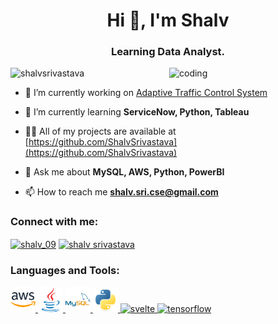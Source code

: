 <h1 align="center">Hi 👋, I'm Shalv</h1>
<h3 align="center">Learning Data Analyst.</h3>

<img align="right" alt="coding" width="250" src="https://media2.giphy.com/media/v1.Y2lkPTc5MGI3NjExeTFubW5pOGdvODRqM3FxZmkzeGRzcWttbHduejJqOTlzdWN0aWJrZiZlcD12MV9naWZzX3NlYXJjaCZjdD1n/bGgsc5mWoryfgKBx1u/giphy.webp">

<p align="left"> <img src="https://komarev.com/ghpvc/?username=shalvsrivastava&label=Profile%20views&color=0e75b6&style=flat" alt="shalvsrivastava" /> </p>

- 🔭 I’m currently working on [Adaptive Traffic Control System](https://github.com/ShalvSrivastava/Adaptive_Traffic_Signal)

- 🌱 I’m currently learning **ServiceNow, Python, Tableau**

- 👨‍💻 All of my projects are available at [https://github.com/ShalvSrivastava](https://github.com/ShalvSrivastava)

- 💬 Ask me about **MySQL, AWS, Python, PowerBI**

- 📫 How to reach me **shalv.sri.cse@gmail.com**

<h3 align="left">Connect with me:</h3>
<p align="left">
<a href="https://instagram.com/shalv_09" target="blank"><img align="center" src="https://raw.githubusercontent.com/rahuldkjain/github-profile-readme-generator/master/src/images/icons/Social/instagram.svg" alt="shalv_09" height="30" width="40" /></a>
<a href="https://www.youtube.com/c/shalv srivastava" target="blank"><img align="center" src="https://raw.githubusercontent.com/rahuldkjain/github-profile-readme-generator/master/src/images/icons/Social/youtube.svg" alt="shalv srivastava" height="30" width="40" /></a>
</p>

<h3 align="left">Languages and Tools:</h3>
<p align="left"> <a href="https://aws.amazon.com" target="_blank" rel="noreferrer"> <img src="https://raw.githubusercontent.com/devicons/devicon/master/icons/amazonwebservices/amazonwebservices-original-wordmark.svg" alt="aws" width="40" height="40"/> </a> <a href="https://www.java.com" target="_blank" rel="noreferrer"> <img src="https://raw.githubusercontent.com/devicons/devicon/master/icons/java/java-original.svg" alt="java" width="40" height="40"/> </a> <a href="https://www.mysql.com/" target="_blank" rel="noreferrer"> <img src="https://raw.githubusercontent.com/devicons/devicon/master/icons/mysql/mysql-original-wordmark.svg" alt="mysql" width="40" height="40"/> </a> <a href="https://www.python.org" target="_blank" rel="noreferrer"> <img src="https://raw.githubusercontent.com/devicons/devicon/master/icons/python/python-original.svg" alt="python" width="40" height="40"/> </a> <a href="https://svelte.dev" target="_blank" rel="noreferrer"> <img src="https://upload.wikimedia.org/wikipedia/commons/1/1b/Svelte_Logo.svg" alt="svelte" width="40" height="40"/> </a> <a href="https://www.tensorflow.org" target="_blank" rel="noreferrer"> <img src="https://www.vectorlogo.zone/logos/tensorflow/tensorflow-icon.svg" alt="tensorflow" width="40" height="40"/> </a> </p>
